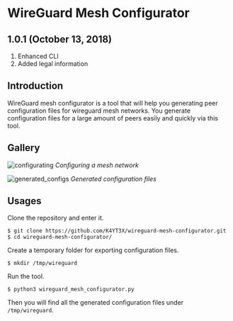 # WireGuard Mesh Configurator

## 1.0.1 (October 13, 2018)

1. Enhanced CLI
1. Added legal information

## Introduction

WireGuard mesh configurator is a tool that will help you generating peer configuration files for wireguard mesh networks. You generate configuration files for a large amount of peers easily and quickly via this tool.

## Gallery

![configurating](https://user-images.githubusercontent.com/21986859/46910822-4dba7f00-cf19-11e8-84c6-f354a7281925.png)
*Configuring a mesh network*

![generated_configs](https://user-images.githubusercontent.com/21986859/46910818-46937100-cf19-11e8-9ea3-965019293a5c.png)
*Generated configuration files*

## Usages

Clone the repository and enter it.

```
$ git clone https://github.com/K4YT3X/wireguard-mesh-configurator.git
$ cd wireguard-mesh-configurator/
```

Create a temporary folder for exporting configuration files.

```
$ mkdir /tmp/wireguard
```

Run the tool.

```
$ python3 wireguard_mesh_configurator.py
```

Then you will find all the generated configuration files under `/tmp/wireguard`.